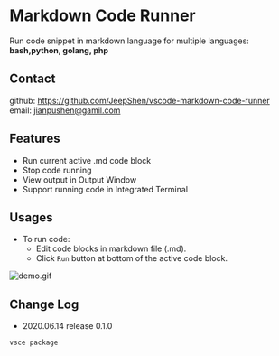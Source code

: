 # Markdown Code Runner

Run code snippet in markdown language for multiple languages: **bash,python, golang, php**

## Contact

github: https://github.com/JeepShen/vscode-markdown-code-runner
email: jianpushen@gamil.com

## Features

* Run current active .md code block
* Stop code running
* View output in Output Window
* Support running code in Integrated Terminal

## Usages

* To run code:
  * Edit code blocks in markdown file (.md).
  * Click `Run` button at bottom of the active code block.

![demo.gif](https://github.com/JeepShen/vscode-markdown-code-runner/blob/master/images/demo.gif)
## Change Log
- 2020.06.14  release 0.1.0 

```
vsce package
```